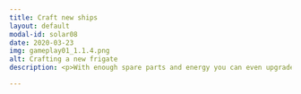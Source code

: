```yaml
---
title: Craft new ships
layout: default
modal-id: solar08
date: 2020-03-23
img: gameplay01_1.1.4.png
alt: Crafting a new frigate
description: <p>With enough spare parts and energy you can even upgrade to a bigger, better, more deadly ship!</p>

---
```

